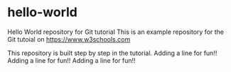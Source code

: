 # hello-world
Hello World repository for Git tutorial
This is an example repository for the Git tutoial on https://www.w3schools.com

This repository is built step by step in the tutorial.
Adding a line for fun!!
Adding a line for fun!!
Adding a line for fun!!
